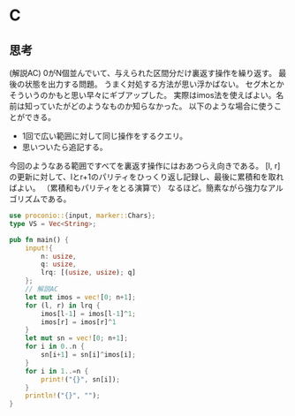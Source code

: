 # C
## 思考
(解説AC)
0がN個並んでいて、与えられた区間分だけ裏返す操作を繰り返す。
最後の状態を出力する問題。
うまく対処する方法が思い浮かばない。
セグ木とかそういうのかもと思い早々にギブアップした。
実際はimos法を使えばよい。名前は知っていたがどのようなものか知らなかった。
以下のような場合に使うことができる。

- 1回で広い範囲に対して同じ操作をするクエリ。
- 思いついたら追記する。

今回のようなある範囲ですべてを裏返す操作にはおあつらえ向きである。
[l, r]の更新に対して、lとr+1のパリティをひっくり返し記録し、最後に累積和を取ればよい。
（累積和もパリティをとる演算で）
なるほど。簡素ながら強力なアルゴリズムである。
```rust
use proconio::{input, marker::Chars};
type VS = Vec<String>;

pub fn main() {
    input!{
        n: usize,
        q: usize,
        lrq: [(usize, usize); q]
    };
    // 解説AC
    let mut imos = vec![0; n+1];
    for (l, r) in lrq {
        imos[l-1] = imos[l-1]^1;
        imos[r] = imos[r]^1
    }
    let mut sn = vec![0; n+1];
    for i in 0..n {
        sn[i+1] = sn[i]^imos[i];
    }
    for i in 1..=n {
        print!("{}", sn[i]);
    }
    println!("{}", "");
}
```